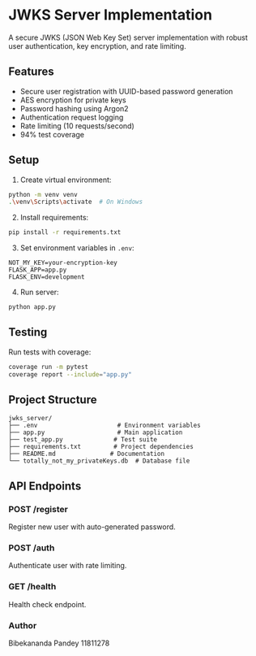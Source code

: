 # JWKS Server Implementation

A secure JWKS (JSON Web Key Set) server implementation with robust user authentication, key encryption, and rate limiting.

## Features

- Secure user registration with UUID-based password generation
- AES encryption for private keys
- Password hashing using Argon2
- Authentication request logging
- Rate limiting (10 requests/second)
- 94% test coverage

## Setup

1. Create virtual environment:
```bash
python -m venv venv
.\venv\Scripts\activate  # On Windows
```

2. Install requirements:
```bash
pip install -r requirements.txt
```

3. Set environment variables in `.env`:
```
NOT_MY_KEY=your-encryption-key
FLASK_APP=app.py
FLASK_ENV=development
```

4. Run server:
```bash
python app.py
```

## Testing

Run tests with coverage:
```bash
coverage run -m pytest
coverage report --include="app.py"
```

## Project Structure
```
jwks_server/
├── .env                      # Environment variables
├── app.py                    # Main application
├── test_app.py              # Test suite
├── requirements.txt         # Project dependencies
├── README.md               # Documentation
└── totally_not_my_privateKeys.db  # Database file
```

## API Endpoints

### POST /register
Register new user with auto-generated password.

### POST /auth
Authenticate user with rate limiting.

### GET /health
Health check endpoint.

### Author
Bibekananda Pandey 
11811278
